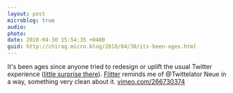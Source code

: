 ```yaml
---
layout: post
microblog: true
audio: 
photo: 
date: 2018-04-30 15:54:35 +0400
guid: http://chirag.micro.blog/2018/04/30/its-been-ages.html
---
```

It's been ages since anyone tried to redesign or uplift the usual Twitter experience ([little surprise there](http://www.chirag.biz/2018/04/11/what-twitter-was.html)). [Flitter](https://www.flutterios.com) reminds me of @Twittelator Neue in a way, something very clean about it.
[vimeo.com/266730374](https://vimeo.com/266730374)
